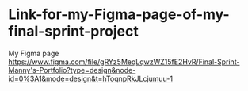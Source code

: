 # Link-for-my-Figma-page-of-my-final-sprint-project
My Figma page
https://www.figma.com/file/gRYz5MeqLqwzWZ15fE2HvR/Final-Sprint-Manny's-Portfolio?type=design&node-id=0%3A1&mode=design&t=hToqnpRkJLcjumuu-1
